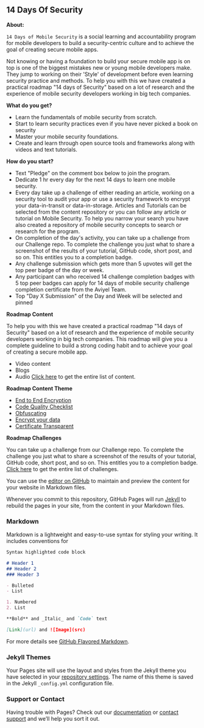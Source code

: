 ## 14 Days Of Security

**About:**

`14 Days of Mobile Security` is a social learning and accountability program for mobile developers to build a security-centric culture and to achieve the goal of creating secure mobile apps.

Not knowing or having a foundation to build your secure mobile app is on top is one of the biggest mistakes new or young mobile developers make. They jump to working on their 'Style' of development before even learning security practice and methods. To help you with this we have created a practical roadmap "14 days of Security" based on a lot of research and the experience of mobile security developers working in big tech companies.

**What do you get?**

-   Learn the fundamentals of mobile security from scratch.
-   Start to learn security practices even if you have never picked a book on security
-   Master your mobile security foundations.
-   Create and learn through open source tools and frameworks along with videos and text tutorials.

**How do you start?**

-   Text "Pledge" on the comment box below to join the program.
-   Dedicate 1 hr every day for the next 14 days to learn one mobile security.
-   Every day take up a challenge of either reading an article, working on a security tool to audit your app or use a security framework to encrypt your data-in-transit or data-in-storage. Articles and Tutorials can be selected from the content repository or you can follow any article or tutorial on Mobile Security. To help you narrow your search you have also created a repository of mobile security concepts to search or research for the program.
-   On completion of the day's activity, you can take up a challenge from our Challenge repo. To complete the challenge you just what to share a screenshot of the results of your tutorial, GitHub code, short post, and so on. This entitles you to a completion badge.
-   Any challenge submission which gets more than 5 upvotes will get the top peer badge of the day or week.
-   Any participant can who received 14 challenge completion badges with 5 top peer badges can apply for 14 days of mobile security challenge completion certificate from the Aviyel Team.
-   Top "Day X Submission" of the Day and Week will be selected and pinned

**Roadmap Content**

To help you with this we have created a practical roadmap "14 days of Security" based on a lot of research and the experience of mobile security developers working in big tech companies. This roadmap will give you a complete guideline to build a strong coding habit and to achieve your goal of creating a secure mobile app.

-   Video content
-   Blogs
-   Audio
[Click here](https://aviyel.com/post/401/roadmap-content) to get the entire list of content.

**Roadmap Content Theme**

-   [End to End Encryption](https://aviyel.com/post/431/end-to-end-encryption)
-   [Code Quality Checklist](https://aviyel.com/post/332/secure-code-review-checklist)
-   [Obfuscating](https://www.notion.so/Obfuscating-6e7b90d5c4674b83943cfe61eb9b0e5a)
-   [Encrypt your data](https://www.notion.so/Encrypt-your-data-aae660532a86427bbf663a156abc95ea)
-   [Certificate Transparent](https://#)

**Roadmap Challenges**

You can take up a challenge from our Challenge repo. To complete the challenge you just what to share a screenshot of the results of your tutorial, GitHub code, short post, and so on. This entitles you to a completion badge.
[Click here](https://#) to get the entire list of challenges.

You can use the [editor on GitHub](https://github.com/14DaysofSecurity/14daysofsecurity.github.io/edit/main/index.md) to maintain and preview the content for your website in Markdown files.

Whenever you commit to this repository, GitHub Pages will run [Jekyll](https://jekyllrb.com/) to rebuild the pages in your site, from the content in your Markdown files.

### Markdown

Markdown is a lightweight and easy-to-use syntax for styling your writing. It includes conventions for

```markdown
Syntax highlighted code block

# Header 1
## Header 2
### Header 3

- Bulleted
- List

1. Numbered
2. List

**Bold** and _Italic_ and `Code` text

[Link](url) and ![Image](src)
```

For more details see [GitHub Flavored Markdown](https://guides.github.com/features/mastering-markdown/).

### Jekyll Themes

Your Pages site will use the layout and styles from the Jekyll theme you have selected in your [repository settings](https://github.com/14DaysofSecurity/14daysofsecurity.github.io/settings/pages). The name of this theme is saved in the Jekyll `_config.yml` configuration file.

### Support or Contact

Having trouble with Pages? Check out our [documentation](https://docs.github.com/categories/github-pages-basics/) or [contact support](https://support.github.com/contact) and we’ll help you sort it out.
